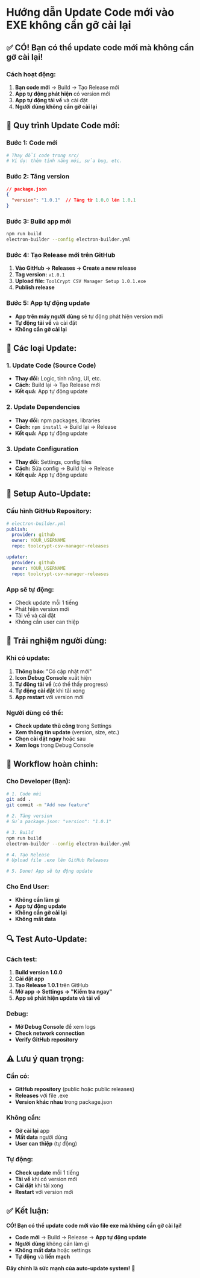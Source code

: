 # Hướng dẫn Update Code mới vào EXE không cần gỡ cài lại

## ✅ **CÓ! Bạn có thể update code mới mà không cần gỡ cài lại!**

### **Cách hoạt động:**
1. **Bạn code mới** → Build → Tạo Release mới
2. **App tự động phát hiện** có version mới
3. **App tự động tải về** và cài đặt
4. **Người dùng không cần gỡ cài lại**

## 🔄 **Quy trình Update Code mới:**

### **Bước 1: Code mới**
```bash
# Thay đổi code trong src/
# Ví dụ: thêm tính năng mới, sửa bug, etc.
```

### **Bước 2: Tăng version**
```json
// package.json
{
  "version": "1.0.1"  // Tăng từ 1.0.0 lên 1.0.1
}
```

### **Bước 3: Build app mới**
```bash
npm run build
electron-builder --config electron-builder.yml
```

### **Bước 4: Tạo Release mới trên GitHub**
1. **Vào GitHub → Releases → Create a new release**
2. **Tag version:** `v1.0.1`
3. **Upload file:** `ToolCrypt CSV Manager Setup 1.0.1.exe`
4. **Publish release**

### **Bước 5: App tự động update**
- **App trên máy người dùng** sẽ tự động phát hiện version mới
- **Tự động tải về** và cài đặt
- **Không cần gỡ cài lại**

## 🎯 **Các loại Update:**

### **1. Update Code (Source Code)**
- **Thay đổi:** Logic, tính năng, UI, etc.
- **Cách:** Build lại → Tạo Release mới
- **Kết quả:** App tự động update

### **2. Update Dependencies**
- **Thay đổi:** npm packages, libraries
- **Cách:** `npm install` → Build lại → Release
- **Kết quả:** App tự động update

### **3. Update Configuration**
- **Thay đổi:** Settings, config files
- **Cách:** Sửa config → Build lại → Release
- **Kết quả:** App tự động update

## 🔧 **Setup Auto-Update:**

### **Cấu hình GitHub Repository:**
```yaml
# electron-builder.yml
publish:
  provider: github
  owner: YOUR_USERNAME
  repo: toolcrypt-csv-manager-releases

updater:
  provider: github
  owner: YOUR_USERNAME
  repo: toolcrypt-csv-manager-releases
```

### **App sẽ tự động:**
- Check update mỗi 1 tiếng
- Phát hiện version mới
- Tải về và cài đặt
- Không cần user can thiệp

## 📱 **Trải nghiệm người dùng:**

### **Khi có update:**
1. **Thông báo:** "Có cập nhật mới"
2. **Icon Debug Console** xuất hiện
3. **Tự động tải về** (có thể thấy progress)
4. **Tự động cài đặt** khi tải xong
5. **App restart** với version mới

### **Người dùng có thể:**
- **Check update thủ công** trong Settings
- **Xem thông tin update** (version, size, etc.)
- **Chọn cài đặt ngay** hoặc sau
- **Xem logs** trong Debug Console

## 🚀 **Workflow hoàn chỉnh:**

### **Cho Developer (Bạn):**
```bash
# 1. Code mới
git add .
git commit -m "Add new feature"

# 2. Tăng version
# Sửa package.json: "version": "1.0.1"

# 3. Build
npm run build
electron-builder --config electron-builder.yml

# 4. Tạo Release
# Upload file .exe lên GitHub Releases

# 5. Done! App sẽ tự động update
```

### **Cho End User:**
- **Không cần làm gì**
- **App tự động update**
- **Không cần gỡ cài lại**
- **Không mất data**

## 🔍 **Test Auto-Update:**

### **Cách test:**
1. **Build version 1.0.0**
2. **Cài đặt app**
3. **Tạo Release 1.0.1** trên GitHub
4. **Mở app → Settings → "Kiểm tra ngay"**
5. **App sẽ phát hiện update và tải về**

### **Debug:**
- **Mở Debug Console** để xem logs
- **Check network connection**
- **Verify GitHub repository**

## ⚠️ **Lưu ý quan trọng:**

### **Cần có:**
- **GitHub repository** (public hoặc public releases)
- **Releases** với file .exe
- **Version khác nhau** trong package.json

### **Không cần:**
- **Gỡ cài lại** app
- **Mất data** người dùng
- **User can thiệp** (tự động)

### **Tự động:**
- **Check update** mỗi 1 tiếng
- **Tải về** khi có version mới
- **Cài đặt** khi tải xong
- **Restart** với version mới

## ✅ **Kết luận:**

**CÓ! Bạn có thể update code mới vào file exe mà không cần gỡ cài lại!**

- **Code mới** → Build → Release → **App tự động update**
- **Người dùng** không cần làm gì
- **Không mất data** hoặc settings
- **Tự động** và **liền mạch**

**Đây chính là sức mạnh của auto-update system!** 🚀
